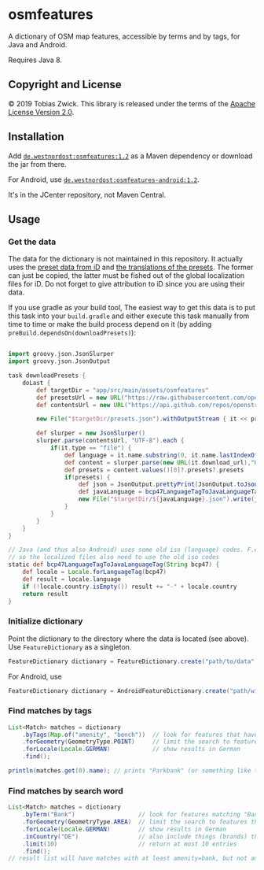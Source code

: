 # osmfeatures

A dictionary of OSM map features, accessible by terms and by tags, for Java and Android.

Requires Java 8.

## Copyright and License

© 2019 Tobias Zwick. This library is released under the terms of the [Apache License Version 2.0](http://www.apache.org/licenses/LICENSE-2.0.txt).

## Installation

Add [`de.westnordost:osmfeatures:1.2`](http://jcenter.bintray.com/de/westnordost/osmfeatures/1.2/) as a Maven dependency or download the jar from there.

For Android, use [`de.westnordost:osmfeatures-android:1.2`](http://jcenter.bintray.com/de/westnordost/osmfeatures-android/1.2/).

It's in the JCenter repository, not Maven Central.

## Usage

### Get the data

The data for the dictionary is not maintained in this repository. It actually uses the [preset data from iD](https://raw.githubusercontent.com/openstreetmap/iD/release/data/presets/presets.json) and [the translations of the presets](https://github.com/openstreetmap/iD/tree/master/dist/locales). The former can just be copied, the latter must be fished out of the global localization files for iD.
Do not forget to give attribution to iD since you are using their data.

If you use gradle as your build tool, The easiest way to get this data is to put this task into your `build.gradle` and either execute this task manually from time to time or make the build process depend on it (by adding `preBuild.dependsOn(downloadPresets)`):

```groovy

import groovy.json.JsonSlurper
import groovy.json.JsonOutput

task downloadPresets {
    doLast {
        def targetDir = "app/src/main/assets/osmfeatures"
        def presetsUrl = new URL("https://raw.githubusercontent.com/openstreetmap/id-tagging-schema/main/dist/presets.json")
        def contentsUrl = new URL("https://api.github.com/repos/openstreetmap/id-tagging-schema/contents/dist/translations")

        new File("$targetDir/presets.json").withOutputStream { it << presetsUrl.openStream() }

        def slurper = new JsonSlurper()
        slurper.parse(contentsUrl, "UTF-8").each {
            if(it.type == "file") {
                def language = it.name.substring(0, it.name.lastIndexOf("."))
                def content = slurper.parse(new URL(it.download_url),"UTF-8")
                def presets = content.values()[0]?.presets?.presets
                if(presets) {
                    def json = JsonOutput.prettyPrint(JsonOutput.toJson([presets: presets]))
                    def javaLanguage = bcp47LanguageTagToJavaLanguageTag(language)
                    new File("$targetDir/${javaLanguage}.json").write(json, "UTF-8")
                }
            }
        }
    }
}

// Java (and thus also Android) uses some old iso (language) codes. F.e. id -> in etc.
// so the localized files also need to use the old iso codes
static def bcp47LanguageTagToJavaLanguageTag(String bcp47) {
    def locale = Locale.forLanguageTag(bcp47)
    def result = locale.language
    if (!locale.country.isEmpty()) result += "-" + locale.country
    return result
}
```

### Initialize dictionary

Point the dictionary to the directory where the data is located (see above). Use `FeatureDictionary` as a singleton.
```java
FeatureDictionary dictionary = FeatureDictionary.create("path/to/data"));
```

For Android, use
```java
FeatureDictionary dictionary = AndroidFeatureDictionary.create("path/within/assets/folder/to/data"));
```

### Find matches by tags
```java
List<Match> matches = dictionary
    .byTags(Map.of("amenity", "bench"))  // look for features that have the given tags
    .forGeometry(GeometryType.POINT)     // limit the search to features that may be points
    .forLocale(Locale.GERMAN)            // show results in German
    .find();

println(matches.get(0).name); // prints "Parkbank" (or something like this)
```

### Find matches by search word

```java
List<Match> matches = dictionary
    .byTerm("Bank")                  // look for features matching "Bank"
    .forGeometry(GeometryType.AREA)  // limit the search to features that may be areas
    .forLocale(Locale.GERMAN)        // show results in German
    .inCountry("DE")                 // also include things (brands) that only exist in Germany
    .limit(10)                       // return at most 10 entries
    .find();
// result list will have matches with at least amenity=bank, but not amenity=bench because it is a point-feature
```
